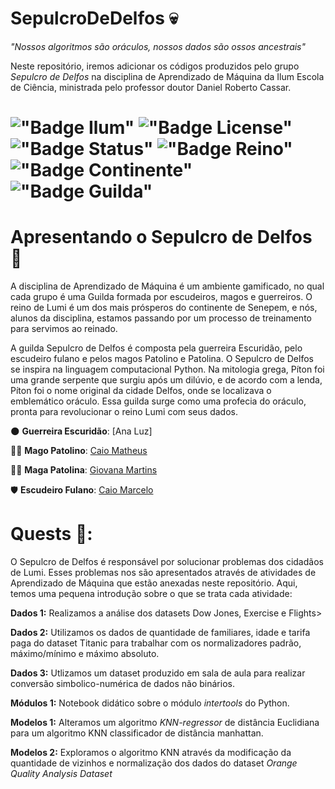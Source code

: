 # SepulcroDeDelfos :skull:

*"Nossos algoritmos são oráculos, nossos dados são ossos ancestrais"*

Neste repositório, iremos adicionar os códigos produzidos pelo grupo *Sepulcro de Delfos* na disciplina de Aprendizado de Máquina da Ilum Escola de Ciência, ministrada pelo professor doutor Daniel Roberto Cassar.

# !["Badge Ilum"](https://img.shields.io/badge/Ilum%20-%20purple) !["Badge License"](https://img.shields.io/badge/License%20-%20MIT%20-%20green) !["Badge Status"](https://img.shields.io/badge/Status-Em_constru%C3%A7%C3%A3o-yellow) !["Badge Reino"](https://img.shields.io/badge/Reino-Lumi-violet) !["Badge Continente"](https://img.shields.io/badge/Continente-Senepem-red) !["Badge Guilda"](https://img.shields.io/badge/Guilda-Sepulcro_de_Delfos-black)
 

# Apresentando o Sepulcro de Delfos :snake:
A disciplina de Aprendizado de Máquina é um ambiente gamificado, no qual cada grupo é uma Guilda formada por escudeiros, magos e guerreiros. O reino de Lumi é um dos mais prósperos do continente de Senepem, e nós, alunos da disciplina, estamos passando por um processo de treinamento para servimos ao reinado.

A guilda Sepulcro de Delfos é composta pela guerreira Escuridão, pelo escudeiro fulano e pelos magos Patolino e Patolina. O Sepulcro de Delfos se inspira na linguagem computacional Python. Na mitologia grega, Píton foi uma grande serpente que surgiu após um dilúvio, e de acordo com a lenda, Píton foi o nome original da cidade Delfos, onde se localizava o emblemático oráculo. Essa guilda surge como uma profecia do oráculo, pronta para revolucionar o reino Lumi com seus dados.

:new_moon: **Guerreira Escuridão**: [Ana Luz]

:mage_man: **Mago Patolino**: [Caio Matheus](https://github.com/Caiomld)

:mage_woman: **Maga Patolina**: [Giovana Martins](https://github.com/giovana2005)

:shield: **Escudeiro Fulano**: [Caio Marcelo](https://github.com/CaioRuas24010)

# Quests :pushpin::
O Sepulcro de Delfos é responsável por solucionar problemas dos cidadãos de Lumi. Esses problemas nos são apresentados através de atividades de Aprendizado de Máquina que estão anexadas neste repositório. Aqui, temos uma pequena introdução sobre o que se trata cada atividade:

**Dados 1:** Realizamos a análise dos datasets Dow Jones, Exercise e Flights>

**Dados 2:** Utilizamos os dados de quantidade de familiares, idade e tarifa paga do dataset Titanic para trabalhar com os normalizadores padrão, máximo/mínimo e máximo absoluto.

**Dados 3:** Utlizamos um dataset produzido em sala de aula para realizar conversão simbolico-numérica de dados não binários.

**Módulos 1:** Notebook didático sobre o módulo *intertools* do Python.

**Modelos 1:** Alteramos um algoritmo *KNN-regressor* de distância Euclidiana para um algoritmo KNN classificador de distância manhattan.

**Modelos 2:** Exploramos o algoritmo KNN através da modificação da quantidade de vizinhos e normalização dos dados do dataset *Orange Quality Analysis Dataset*


